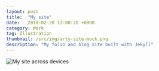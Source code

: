 ```yaml
---
layout: post
title:  "My site"
date:   2018-02-20 12:08:28 +0000
category: Work
tag: Illustration
thumbnail: /src/img/arty-site-mock.png
description: "My folio and blog site built with Jekyll"
---
```



<img class="myImg" src="{{ site.baseurl }}/src/img/arty-site-mock.png" alt="My site across devices">